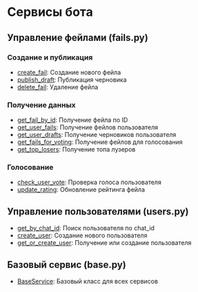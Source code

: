 # Сервисы бота

## Управление фейлами (fails.py)

### Создание и публикация
- [create_fail](fails.py#L29): Создание нового фейла
- [publish_draft](fails.py#L277): Публикация черновика
- [delete_fail](fails.py#L168): Удаление фейла

### Получение данных
- [get_fail_by_id](fails.py#L128): Получение фейла по ID
- [get_user_fails](fails.py#L146): Получение фейлов пользователя
- [get_user_drafts](fails.py#L256): Получение черновиков пользователя
- [get_fails_for_voting](fails.py#L109): Получение фейлов для голосования
- [get_top_losers](fails.py#L73): Получение топа лузеров

### Голосование
- [check_user_vote](fails.py#L189): Проверка голоса пользователя
- [update_rating](fails.py#L210): Обновление рейтинга фейла

## Управление пользователями (users.py)
- [get_by_chat_id](users.py#L29): Поиск пользователя по chat_id
- [create_user](users.py#L43): Создание нового пользователя
- [get_or_create_user](users.py#L59): Получение или создание пользователя

## Базовый сервис (base.py)
- [BaseService](base.py#L24): Базовый класс для всех сервисов
